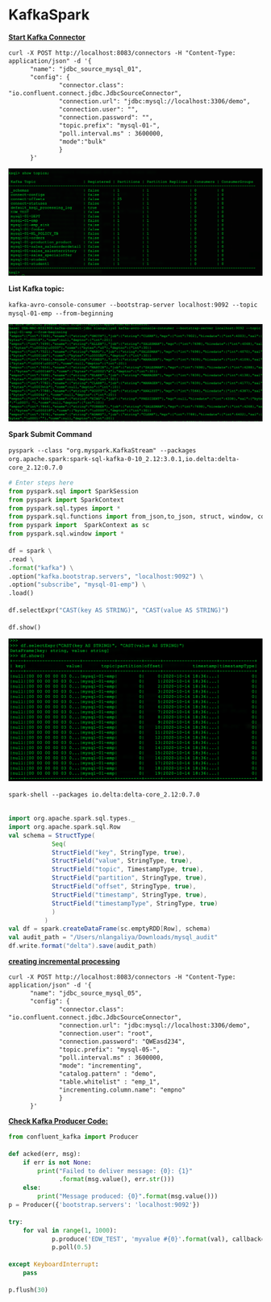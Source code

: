 # KafkaSpark


**<u>Start Kafka Connector</u>**

```
curl -X POST http://localhost:8083/connectors -H "Content-Type: application/json" -d '{
      "name": "jdbc_source_mysql_01",
      "config": {
              "connector.class": "io.confluent.connect.jdbc.JdbcSourceConnector",
              "connection.url": "jdbc:mysql://localhost:3306/demo",
              "connection.user": "",
              "connection.password": "",
              "topic.prefix": "mysql-01-",
              "poll.interval.ms" : 3600000,
              "mode":"bulk"
              }
      }'
```


![List_bulk_load_topics](https://github.com/NiravLangaliya/KafkaSpark/blob/main/List_bulk_load_topics.png)

**List Kafka topic:**

`kafka-avro-console-consumer --bootstrap-server localhost:9092 --topic mysql-01-emp --from-beginning`

![List_topic_mysql-01-emp](https://github.com/NiravLangaliya/KafkaSpark/blob/main/List_topic_mysql-01-emp.png)

**Spark Submit Command**


`pyspark --class "org.myspark.KafkaStream" --packages org.apache.spark:spark-sql-kafka-0-10_2.12:3.0.1,io.delta:delta-core_2.12:0.7.0`




```python
# Enter steps here
from pyspark.sql import SparkSession
from pyspark import SparkContext
from pyspark.sql.types import *
from pyspark.sql.functions import from_json,to_json, struct, window, col
from pyspark import  SparkContext as sc
from pyspark.sql.window import *

df = spark \
.read \
.format("kafka") \
.option("kafka.bootstrap.servers", "localhost:9092") \
.option("subscribe", "mysql-01-emp") \
.load()

df.selectExpr("CAST(key AS STRING)", "CAST(value AS STRING)")

df.show()
```
![Load_mysql-01-emp_Spark](https://github.com/NiravLangaliya/KafkaSpark/blob/main/Load_mysql-01-emp_Spark.png)




`spark-shell --packages io.delta:delta-core_2.12:0.7.0`

```scala

import org.apache.spark.sql.types._
import org.apache.spark.sql.Row
val schema = StructType(
            Seq(
            StructField("key", StringType, true),  
            StructField("value", StringType, true),
            StructField("topic", TimestampType, true),
            StructField("partition", StringType, true),
            StructField("offset", StringType, true),
            StructField("timestamp", StringType, true),
            StructField("timestampType", StringType, true)
            )
          )
val df = spark.createDataFrame(sc.emptyRDD[Row], schema)
val audit_path = "/Users/nlangaliya/Downloads/mysql_audit"
df.write.format("delta").save(audit_path)
```





**<u>creating incremental processing</u>**

```
curl -X POST http://localhost:8083/connectors -H "Content-Type: application/json" -d '{
      "name": "jdbc_source_mysql_05",
      "config": {
              "connector.class": "io.confluent.connect.jdbc.JdbcSourceConnector",
              "connection.url": "jdbc:mysql://localhost:3306/demo",
              "connection.user": "root",
              "connection.password": "QWEasd234",
              "topic.prefix": "mysql-05-",
              "poll.interval.ms" : 3600000,
              "mode": "incrementing",
              "catalog.pattern" : "demo",
              "table.whitelist" : "emp_1",
              "incrementing.column.name": "empno"
              }
      }'
```

**<u>Check Kafka Producer Code:</u>**

```python
from confluent_kafka import Producer

def acked(err, msg):
    if err is not None:
        print("Failed to deliver message: {0}: {1}"
              .format(msg.value(), err.str()))
    else:
        print("Message produced: {0}".format(msg.value()))
p = Producer({'bootstrap.servers': 'localhost:9092'})

try:
    for val in range(1, 1000):
            p.produce('EDW_TEST', 'myvalue #{0}'.format(val), callback=acked)
            p.poll(0.5)

except KeyboardInterrupt:
    pass

p.flush(30)
```

